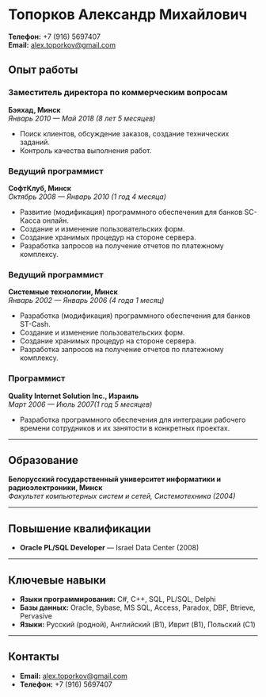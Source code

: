 # Топорков Александр Михайлович

**Телефон:** +7 (916) 5697407  
**Email:** [alex.toporkov@gmail.com](mailto:alex.toporkov@gmail.com)  

## Опыт работы

### Заместитель директора по коммерческим вопросам
**Бэяхад, Минск**  
*Январь 2010 — Май 2018 (8 лет 5 месяцев)*  
- Поиск клиентов, обсуждение заказов, создание технических заданий.
- Контроль качества выполнения работ.

### Ведущий программист
**СофтКлуб, Минск**  
*Октябрь 2008 — Январь 2010 (1 год 4 месяца)*  
- Развитие (модификация) программного обеспечения для банков SC-Касса онлайн.
- Создание и изменение пользовательских форм.
- Создание хранимых процедур на стороне сервера.
- Разработка запросов на получение отчетов по платежному комплексу.

### Ведущий программист
**Системные технологии, Минск**  
*Январь 2002 — Январь 2006 (4 года 1 месяц)*  
- Разработка (модификация) программного обеспечения для банков ST-Cash.
- Создание и изменение пользовательских форм.
- Создание хранимых процедур на стороне сервера.
- Разработка запросов на получение отчетов по платежному комплексу.

### Программист
**Quality Internet Solution Inc., Израиль**  
*Март 2006 — Июль 2007(1 год 5 месяцев)*  
- Разработка программного обеспечения для интеграции рабочего времени сотрудников и их занятости в конкретных проектах.

---

## Образование
**Белорусский государственный университет информатики и радиоэлектроники, Минск**  
*Факультет компьютерных систем и сетей, Системотехника (2004)*  

---

## Повышение квалификации
- **Oracle PL/SQL Developer** — Israel Data Center (2008)

---

## Ключевые навыки
- **Языки программирования:** C#, C++, SQL, PL/SQL, Delphi
- **Базы данных:** Oracle, Sybase, MS SQL, Access, Paradox, DBF, Btrieve, Pervasive
- **Языки:** Русский (родной), Английский (B1), Иврит (B1), Польский (C1)
  
---

## Контакты
- **Email:** [alex.toporkov@gmail.com](mailto:alex.toporkov@gmail.com)  
- **Телефон:** +7 (916) 5697407  
